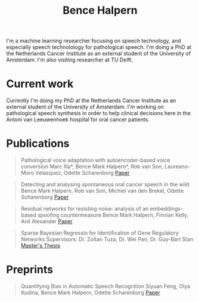 ﻿---
permalink: /
title: "Bence Halpern"
excerpt: "About me"
author_profile: true
redirect_from: 
  - /about/
  - /about.html
---

I'm a machine learning researcher focusing on speech technology, and especially speech technolology
for pathological speech. I'm doing a PhD at the Netherlands Cancer Institute as an external student of the University of Amsterdam.
I'm also visiting researcher at TU Delft.

Current work
======

Currently I'm doing my PhD at the Netherlands Cancer Institute as an external student of the University of Amsterdam. I'm working on pathological speech synthesis in order to help clinical decisions here in the Antoni van Leeuwenhoek hospital for oral cancer patients.

Publications
======

> Pathological voice adaptation with autoencoder-based voice conversion
> Marc Illa*, Bence Mark Halpern*, Rob van Son, Laureano-Moro Velazquez, Odette Scharenborg
> [Paper](https://arxiv.org/pdf/2106.08427)

> Detecting and analysing spontaneous oral cancer speech in the wild
> Bence Mark Halpern, Rob van Son, Michiel van den Brekel, Odette Scharenborg
> [Paper](https://arxiv.org/pdf/2007.14205)

> Residual networks for resisting noise: analysis of an embeddings-based spoofing countermeasure
> Bence Mark Halpern, Finnian Kelly, Anil Alexander
> [Paper](https://oxfordwaveresearch.com/wp-content/uploads/2020/04/Odyssey2020_spoofingResNet_Halpern_et_al.pdf)

> Sparse Bayesian Regressio for Identification of Gene Regulatory Networks 
> Supervisors: Dr. Zoltan Tuza, Dr. Wei Pan, Dr. Guy-Bart Stan
> [Master's Thesis](https://github.com/karkirowle/sysidProject/blob/master/VanillaID/thesis/Thesis_Halpern_2018_v3.pdf)

Preprints 
======

> Quantifying Bias in Automatic Speech Recognition
> Siyuan Feng, Olya Kudina, Bence Mark Halpern, Odette Scharenborg
> [Paper](https://arxiv.org/pdf/2103.15122)